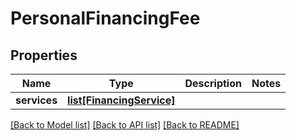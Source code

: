 # PersonalFinancingFee

## Properties
Name | Type | Description | Notes
------------ | ------------- | ------------- | -------------
**services** | [**list[FinancingService]**](FinancingService.md) |  | 

[[Back to Model list]](../README.md#documentation-for-models) [[Back to API list]](../README.md#documentation-for-api-endpoints) [[Back to README]](../README.md)

